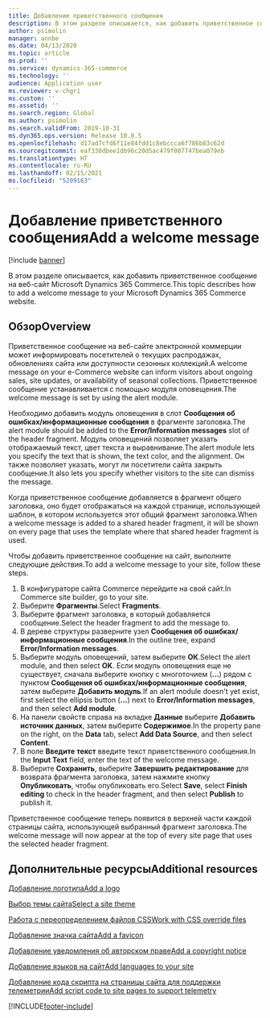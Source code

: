 ```yaml
---
title: Добавление приветственного сообщения
description: В этом разделе описывается, как добавить приветственное сообщение на веб-сайт Microsoft Dynamics 365 Commerce.
author: psimolin
manager: annbe
ms.date: 04/13/2020
ms.topic: article
ms.prod: ''
ms.service: dynamics-365-commerce
ms.technology: ''
audience: Application user
ms.reviewer: v-chgri
ms.custom: ''
ms.assetid: ''
ms.search.region: Global
ms.author: psimolin
ms.search.validFrom: 2019-10-31
ms.dyn365.ops.version: Release 10.0.5
ms.openlocfilehash: d17ad7cfd6f11e84fdd1c8ebccca6f786b83c62d
ms.sourcegitcommit: eaf330dbee1db96c20d5ac479f007747bea079eb
ms.translationtype: HT
ms.contentlocale: ru-RU
ms.lasthandoff: 02/15/2021
ms.locfileid: "5209163"
---
```

# <a name="add-a-welcome-message"></a><span data-ttu-id="267d4-103">Добавление приветственного сообщения</span><span class="sxs-lookup"><span data-stu-id="267d4-103">Add a welcome message</span></span>


[!include [banner](includes/banner.md)]

<span data-ttu-id="267d4-104">В этом разделе описывается, как добавить приветственное сообщение на веб-сайт Microsoft Dynamics 365 Commerce.</span><span class="sxs-lookup"><span data-stu-id="267d4-104">This topic describes how to add a welcome message to your Microsoft Dynamics 365 Commerce website.</span></span>

## <a name="overview"></a><span data-ttu-id="267d4-105">Обзор</span><span class="sxs-lookup"><span data-stu-id="267d4-105">Overview</span></span>

<span data-ttu-id="267d4-106">Приветственное сообщение на веб-сайте электронной коммерции может информировать посетителей о текущих распродажах, обновлениях сайта или доступности сезонных коллекций.</span><span class="sxs-lookup"><span data-stu-id="267d4-106">A welcome message on your e-Commerce website can inform visitors about ongoing sales, site updates, or availability of seasonal collections.</span></span> <span data-ttu-id="267d4-107">Приветственное сообщение устанавливается с помощью модуля оповещения.</span><span class="sxs-lookup"><span data-stu-id="267d4-107">The welcome message is set by using the alert module.</span></span>

<span data-ttu-id="267d4-108">Необходимо добавить модуль оповещения в слот **Сообщения об ошибках/информационные сообщения** в фрагменте заголовка.</span><span class="sxs-lookup"><span data-stu-id="267d4-108">The alert module should be added to the **Error/Information messages** slot of the header fragment.</span></span> <span data-ttu-id="267d4-109">Модуль оповещений позволяет указать отображаемый текст, цвет текста и выравнивание.</span><span class="sxs-lookup"><span data-stu-id="267d4-109">The alert module lets you specify the text that is shown, the text color, and the alignment.</span></span> <span data-ttu-id="267d4-110">Он также позволяет указать, могут ли посетители сайта закрыть сообщение.</span><span class="sxs-lookup"><span data-stu-id="267d4-110">It also lets you specify whether visitors to the site can dismiss the message.</span></span>

<span data-ttu-id="267d4-111">Когда приветственное сообщение добавляется в фрагмент общего заголовка, оно будет отображаться на каждой странице, использующей шаблон, в котором используется этот общий фрагмент заголовка.</span><span class="sxs-lookup"><span data-stu-id="267d4-111">When a welcome message is added to a shared header fragment, it will be shown on every page that uses the template where that shared header fragment is used.</span></span>

<span data-ttu-id="267d4-112">Чтобы добавить приветственное сообщение на сайт, выполните следующие действия.</span><span class="sxs-lookup"><span data-stu-id="267d4-112">To add a welcome message to your site, follow these steps.</span></span>

1. <span data-ttu-id="267d4-113">В конфигураторе сайта Commerce перейдите на свой сайт.</span><span class="sxs-lookup"><span data-stu-id="267d4-113">In Commerce site builder, go to your site.</span></span>
1. <span data-ttu-id="267d4-114">Выберите **Фрагменты**.</span><span class="sxs-lookup"><span data-stu-id="267d4-114">Select **Fragments**.</span></span>
1. <span data-ttu-id="267d4-115">Выберите фрагмент заголовка, в который добавляется сообщение.</span><span class="sxs-lookup"><span data-stu-id="267d4-115">Select the header fragment to add the message to.</span></span>
1. <span data-ttu-id="267d4-116">В дереве структуры разверните узел **Сообщения об ошибках/информационные сообщения**.</span><span class="sxs-lookup"><span data-stu-id="267d4-116">In the outline tree, expand **Error/Information messages**.</span></span>
1. <span data-ttu-id="267d4-117">Выберите модуль оповещений, затем выберите **ОК**.</span><span class="sxs-lookup"><span data-stu-id="267d4-117">Select the alert module, and then select **OK**.</span></span> <span data-ttu-id="267d4-118">Если модуль оповещения еще не существует, сначала выберите кнопку с многоточием (**...**) рядом с пунктом **Сообщения об ошибках/информационные сообщения**, затем выберите **Добавить модуль**.</span><span class="sxs-lookup"><span data-stu-id="267d4-118">If an alert module doesn't yet exist, first select the ellipsis button (**...**) next to **Error/Information messages**, and then select **Add module**.</span></span>
1. <span data-ttu-id="267d4-119">На панели свойств справа на вкладке **Данные** выберите **Добавить источник данных**, затем выберите **Содержимое**.</span><span class="sxs-lookup"><span data-stu-id="267d4-119">In the property pane on the right, on the **Data** tab, select **Add Data Source**, and then select **Content**.</span></span>
1. <span data-ttu-id="267d4-120">В поле **Введите текст** введите текст приветственного сообщения.</span><span class="sxs-lookup"><span data-stu-id="267d4-120">In the **Input Text** field, enter the text of the welcome message.</span></span>
1. <span data-ttu-id="267d4-121">Выберите **Сохранить**, выберите **Завершить редактирование** для возврата фрагмента заголовка, затем нажмите кнопку **Опубликовать**, чтобы опубликовать его.</span><span class="sxs-lookup"><span data-stu-id="267d4-121">Select **Save**, select **Finish editing** to check in the header fragment, and then select **Publish** to publish it.</span></span> 

<span data-ttu-id="267d4-122">Приветственное сообщение теперь появится в верхней части каждой страницы сайта, использующей выбранный фрагмент заголовка.</span><span class="sxs-lookup"><span data-stu-id="267d4-122">The welcome message will now appear at the top of every site page that uses the selected header fragment.</span></span>

## <a name="additional-resources"></a><span data-ttu-id="267d4-123">Дополнительные ресурсы</span><span class="sxs-lookup"><span data-stu-id="267d4-123">Additional resources</span></span>

[<span data-ttu-id="267d4-124">Добавление логотипа</span><span class="sxs-lookup"><span data-stu-id="267d4-124">Add a logo</span></span>](add-logo.md)

[<span data-ttu-id="267d4-125">Выбор темы сайта</span><span class="sxs-lookup"><span data-stu-id="267d4-125">Select a site theme</span></span>](select-site-theme.md)

[<span data-ttu-id="267d4-126">Работа с переопределением файлов CSS</span><span class="sxs-lookup"><span data-stu-id="267d4-126">Work with CSS override files</span></span>](css-override-files.md)

[<span data-ttu-id="267d4-127">Добавление значка сайта</span><span class="sxs-lookup"><span data-stu-id="267d4-127">Add a favicon</span></span>](add-favicon.md)

[<span data-ttu-id="267d4-128">Добавление уведомления об авторском праве</span><span class="sxs-lookup"><span data-stu-id="267d4-128">Add a copyright notice</span></span>](add-copyright-notice.md)

[<span data-ttu-id="267d4-129">Добавление языков на сайт</span><span class="sxs-lookup"><span data-stu-id="267d4-129">Add languages to your site</span></span>](add-languages-to-site.md)

[<span data-ttu-id="267d4-130">Добавление кода скрипта на страницы сайта для поддержки телеметрии</span><span class="sxs-lookup"><span data-stu-id="267d4-130">Add script code to site pages to support telemetry</span></span>](add-telemetry.md)



[!INCLUDE[footer-include](../includes/footer-banner.md)]